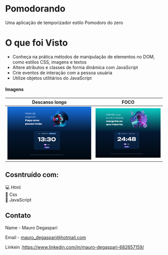 # Pomodorando
  Uma aplicação de temporizador estilo Pomodoro do zero
# O que foi Visto
 - Conheça na prática métodos de manipulação de elementos no DOM, como estilos CSS, imagens e textos
 - Altere atributos e classes de forma dinâmica com JavaScript
 - Crie eventos de interação com a pessoa usuária
 - Utilize objetos utilitários do JavaScript
  
  
#### Imagens

Descanso longo | FOCO
------------ | -------------
  ![tela1](https://github.com/MauroDegaspari/Pomodorando/blob/master/pomodorando1.png) | ![tela2](https://github.com/MauroDegaspari/Pomodorando/blob/master/pomodorando2.png)


## Cosntruído com:
:computer: Html <br>
:space_invader: Css<br>
:bank: JavaScript <br>

## Contato

Name - Mauro Degaspari

Email - mauro_degaspari@hotmail.com

Linkein :https://www.linkedin.com/in/mauro-degaspari-682657159/
